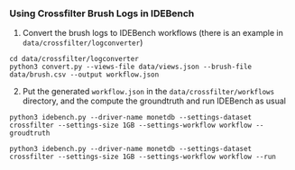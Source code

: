 ### Using Crossfilter Brush Logs in IDEBench

1. Convert the brush logs to IDEBench workflows (there is an example in `data/crossfilter/logconverter`)
```
cd data/crossfilter/logconverter
python3 convert.py --views-file data/views.json --brush-file data/brush.csv --output workflow.json
```

2. Put the generated `workflow.json` in the `data/crossfilter/workflows` directory, and the compute the groundtruth and run IDEBench as usual

```
python3 idebench.py --driver-name monetdb --settings-dataset crossfilter --settings-size 1GB --settings-workflow workflow --groudtruth
```
```
python3 idebench.py --driver-name monetdb --settings-dataset crossfilter --settings-size 1GB --settings-workflow workflow --run
```

